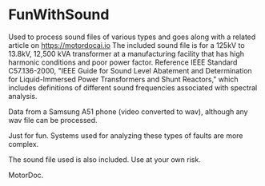 # FunWithSound
 Used to process sound files of various types and goes along with a related article on https://motordocai.io
 The included sound file is for a 125kV to 13.8kV, 12,500 kVA transformer at a manufacturing facility that 
 has high harmonic conditions and poor power factor.  Reference IEEE Standard C57.136-2000, "IEEE Guide for Sound Level
 Abatement and Determination for Liquid-Immersed Power Transformers and Shunt Reactors," which includes definitions
 of different sound frequencies associated with spectral analysis.

 Data from a Samsung A51 phone (video converted to wav), although any wav file can be processed.

 Just for fun.  Systems used for analyzing these types of faults are more complex.

 The sound file used is also included.  Use at your own risk.

 MotorDoc.
